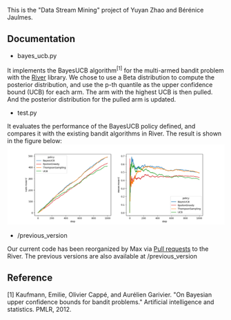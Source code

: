 This is the "Data Stream Mining" project of Yuyan Zhao and Bérénice Jaulmes.

## Documentation
- bayes_ucb.py

It implements the BayesUCB algorithm<sup>[1]</sup> for the multi-armed bandit problem with the [River](https://github.com/online-ml/river/tree/main) library. 
We chose to use a Beta distribution to compute the posterior distribution, and use the p-th quantile as the upper confidence bound (UCB) for each arm. The arm with the highest UCB is then pulled. And the posterior distribution for the pulled arm is updated.

- test.py

It evaluates the performance of the BayesUCB policy defined, and compares it with the existing bandit algorithms in River. The result is shown in the figure below:
![alt text](https://github.com/ormarv/Project/blob/eda48be1f579ff57e20a9d4ed57701749f192000/result.png)



- /previous_version

Our current code has been reorganized by Max via [Pull requests](https://github.com/online-ml/river/pull/1237) to the River. The previous versions are also available at /previous_version





## Reference
[1] Kaufmann, Emilie, Olivier Cappé, and Aurélien Garivier. "On Bayesian upper confidence bounds for bandit problems." Artificial intelligence and statistics. PMLR, 2012.

